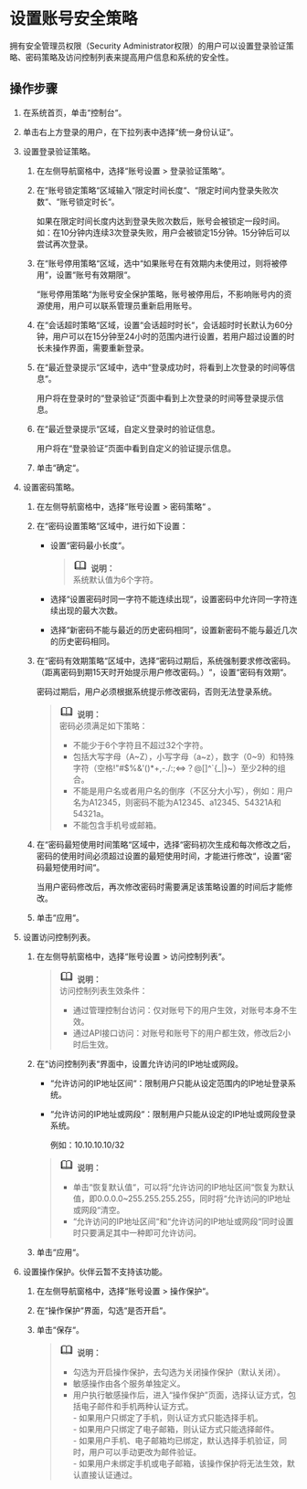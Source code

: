 # 设置账号安全策略<a name="ZH-CN_TOPIC_0111879530"></a>

拥有安全管理员权限（Security Administrator权限）的用户可以设置登录验证策略、密码策略及访问控制列表来提高用户信息和系统的安全性。

## 操作步骤<a name="section13189358"></a>

1.  在系统首页，单击“控制台“。
2.  单击右上方登录的用户，在下拉列表中选择“统一身份认证“。
3.  设置登录验证策略。
    1.  在左侧导航窗格中，选择“账号设置  \>  登录验证策略“。
    2.  在“账号锁定策略“区域输入“限定时间长度“、“限定时间内登录失败次数“、“账号锁定时长“。

        如果在限定时间长度内达到登录失败次数后，账号会被锁定一段时间。如：在10分钟内连续3次登录失败，用户会被锁定15分钟。15分钟后可以尝试再次登录。

    3.  在“账号停用策略“区域，选中“如果账号在有效期内未使用过，则将被停用“，设置“账号有效期限“。

        “账号停用策略“为账号安全保护策略，账号被停用后，不影响账号内的资源使用，用户可以联系管理员重新启用账号。

    4.  在“会话超时策略“区域，设置“会话超时时长“，会话超时时长默认为60分钟，用户可以在15分钟至24小时的范围内进行设置，若用户超过设置的时长未操作界面，需要重新登录。
    5.  在“最近登录提示“区域中，选中“登录成功时，将看到上次登录的时间等信息“。

        用户将在登录时的“登录验证“页面中看到上次登录的时间等登录提示信息。

    6.  在“最近登录提示“区域，自定义登录时的验证信息。

        用户将在“登录验证“页面中看到自定义的验证提示信息。

    7.  单击“确定“。

4.  设置密码策略。
    1.  在左侧导航窗格中，选择“账号设置  \>  密码策略“  。
    2.  在“密码设置策略“区域中，进行如下设置：
        -   设置“密码最小长度“。

            >![](public_sys-resources/icon-note.gif) **说明：**   
            >系统默认值为6个字符。  

        -   选择“设置密码时同一字符不能连续出现“，设置密码中允许同一字符连续出现的最大次数。
        -   选择“新密码不能与最近的历史密码相同“，设置新密码不能与最近几次的历史密码相同。

    3.  在“密码有效期策略“区域中，选择“密码过期后，系统强制要求修改密码。（距离密码到期15天时开始提示用户修改密码。）“，设置“密码有效期“。

        密码过期后，用户必须根据系统提示修改密码，否则无法登录系统。

        >![](public_sys-resources/icon-note.gif) **说明：**   
        >密码必须满足如下策略：  
        >-   不能少于6个字符且不超过32个字符。  
        >-   包括大写字母（A\~Z），小写字母（a\~z），数字（0\~9）和特殊字符（空格!"\#$%&'\(\)\*+,-./:;<=\>？@\[\]^\`\{\_|\}\~）至少2种的组合。  
        >-   不能是用户名或者用户名的倒序（不区分大小写），例如：用户名为A12345，则密码不能为A12345、a12345、54321A和54321a。  
        >-   不能包含手机号或邮箱。  

    4.  在“密码最短使用时间策略“区域中，选择“密码初次生成和每次修改之后，密码的使用时间必须超过设置的最短使用时间，才能进行修改“，设置“密码最短使用时间“。

        当用户密码修改后，再次修改密码时需要满足该策略设置的时间后才能修改。

    5.  单击“应用“。

5.  设置访问控制列表。
    1.  在左侧导航窗格中，选择“账号设置  \>  访问控制列表“。

        >![](public_sys-resources/icon-note.gif) **说明：**   
        >访问控制列表生效条件：  
        >-   通过管理控制台访问：仅对账号下的用户生效，对账号本身不生效。  
        >-   通过API接口访问：对账号和账号下的用户都生效，修改后2小时后生效。  

    2.  在“访问控制列表“界面中，设置允许访问的IP地址或网段。

        -   “允许访问的IP地址区间“：限制用户只能从设定范围内的IP地址登录系统。
        -   “允许访问的IP地址或网段“：限制用户只能从设定的IP地址或网段登录系统。

            例如：10.10.10.10/32


        >![](public_sys-resources/icon-note.gif) **说明：**   
        >-   单击“恢复默认值“，可以将“允许访问的IP地址区间“恢复为默认值，即0.0.0.0\~255.255.255.255，同时将“允许访问的IP地址或网段“清空。  
        >-   “允许访问的IP地址区间“和“允许访问的IP地址或网段“同时设置时只要满足其中一种即可允许访问。  

    3.  单击“应用“。

6.  设置操作保护。伙伴云暂不支持该功能。
    1.  在左侧导航窗格中，选择“账号设置  \>  操作保护“。
    2.  在“操作保护“界面，勾选“是否开启“。
    3.  单击“保存“。

        >![](public_sys-resources/icon-note.gif) **说明：**   
        >-   勾选为开启操作保护，去勾选为关闭操作保护（默认关闭）。  
        >-   敏感操作由各个服务单独定义。  
        >-   用户执行敏感操作后，进入“操作保护”页面，选择认证方式，包括电子邮件和手机两种认证方式。  
        >               -   如果用户只绑定了手机，则认证方式只能选择手机。  
        >               -   如果用户只绑定了电子邮箱，则认证方式只能选择邮件。  
        >               -   如果用户手机、电子邮箱均已绑定，默认选择手机验证，同时，用户可以手动更改为邮件验证。  
        >               -   如果用户未绑定手机或电子邮箱，该操作保护将无法生效，默认直接认证通过。  



